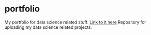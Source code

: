 # portfolio
My portfolio for data science related stuff. [Link to it here](https://gg-liu.github.io/portfolio/)
Repository for uploading my data science related projects.
